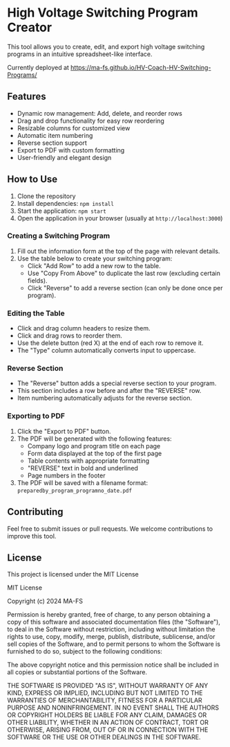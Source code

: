 # High Voltage Switching Program Creator

This tool allows you to create, edit, and export high voltage switching programs in an intuitive spreadsheet-like interface.

Currently deployed at https://ma-fs.github.io/HV-Coach-HV-Switching-Programs/

## Features
- Dynamic row management: Add, delete, and reorder rows
- Drag and drop functionality for easy row reordering
- Resizable columns for customized view
- Automatic item numbering
- Reverse section support
- Export to PDF with custom formatting
- User-friendly and elegant design

## How to Use

1. Clone the repository
2. Install dependencies: `npm install`
3. Start the application: `npm start`
4. Open the application in your browser (usually at `http://localhost:3000`)

### Creating a Switching Program

1. Fill out the information form at the top of the page with relevant details.
2. Use the table below to create your switching program:
   - Click "Add Row" to add a new row to the table.
   - Use "Copy From Above" to duplicate the last row (excluding certain fields).
   - Click "Reverse" to add a reverse section (can only be done once per program).

### Editing the Table

- Click and drag column headers to resize them.
- Click and drag rows to reorder them.
- Use the delete button (red X) at the end of each row to remove it.
- The "Type" column automatically converts input to uppercase.

### Reverse Section

- The "Reverse" button adds a special reverse section to your program.
- This section includes a row before and after the "REVERSE" row.
- Item numbering automatically adjusts for the reverse section.

### Exporting to PDF

1. Click the "Export to PDF" button.
2. The PDF will be generated with the following features:
   - Company logo and program title on each page
   - Form data displayed at the top of the first page
   - Table contents with appropriate formatting
   - "REVERSE" text in bold and underlined
   - Page numbers in the footer
3. The PDF will be saved with a filename format: `preparedby_program_programno_date.pdf`

## Contributing

Feel free to submit issues or pull requests. We welcome contributions to improve this tool.

## License

This project is licensed under the MIT License

MIT License

Copyright (c) 2024 MA-FS

Permission is hereby granted, free of charge, to any person obtaining a copy
of this software and associated documentation files (the "Software"), to deal
in the Software without restriction, including without limitation the rights
to use, copy, modify, merge, publish, distribute, sublicense, and/or sell
copies of the Software, and to permit persons to whom the Software is
furnished to do so, subject to the following conditions:

The above copyright notice and this permission notice shall be included in all
copies or substantial portions of the Software.

THE SOFTWARE IS PROVIDED "AS IS", WITHOUT WARRANTY OF ANY KIND, EXPRESS OR
IMPLIED, INCLUDING BUT NOT LIMITED TO THE WARRANTIES OF MERCHANTABILITY,
FITNESS FOR A PARTICULAR PURPOSE AND NONINFRINGEMENT. IN NO EVENT SHALL THE
AUTHORS OR COPYRIGHT HOLDERS BE LIABLE FOR ANY CLAIM, DAMAGES OR OTHER
LIABILITY, WHETHER IN AN ACTION OF CONTRACT, TORT OR OTHERWISE, ARISING FROM,
OUT OF OR IN CONNECTION WITH THE SOFTWARE OR THE USE OR OTHER DEALINGS IN THE
SOFTWARE.
